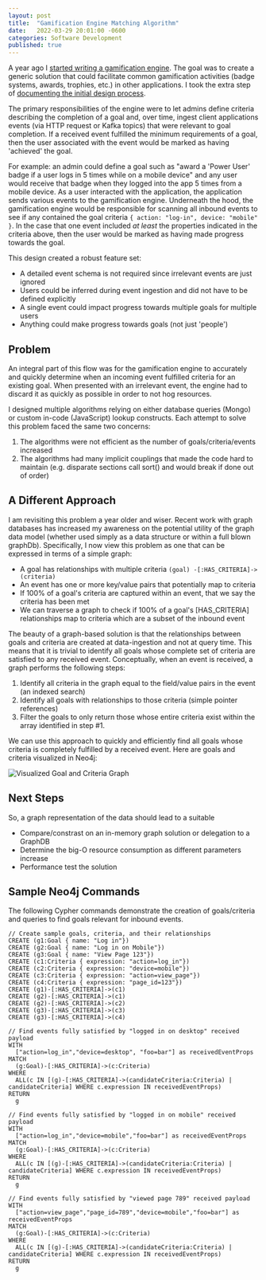 ```yaml
---
layout: post
title:  "Gamification Engine Matching Algorithm"
date:   2022-03-29 20:01:00 -0600
categories: Software Development
published: true
---
```


A year ago I [started writing a gamification engine](https://github.com/jasonzissman/gamification-engine). The goal was to create a generic solution that could facilitate common gamification activities (badge systems, awards, trophies, etc.) in other applications. I took the extra step of [documenting the initial design process](https://jasonzissman.medium.com/designing-a-scalable-gamification-system-part-1-183b12de59f7).

The primary responsibilities of the engine were to let admins define criteria describing the completion of a goal and, over time, ingest client applications events (via HTTP request or Kafka topics) that were relevant to goal completion. If a received event fulfilled the minimum requirements of a goal, then the user associated with the event would be marked as having 'achieved' the goal.

For example: an admin could define a goal such as "award a 'Power User' badge if a user logs in 5 times while on a mobile device" and any user would receive that badge when they logged into the app 5 times from a mobile device. As a user interacted with the application, the application sends various events to the gamification engine.  Underneath the hood, the gamification engine would be responsible for scanning all inbound events to see if any contained the goal criteria `{ action: "log-in", device: "mobile" }`. In the case that one event included *at least* the properties indicated in the criteria above, then the user would be marked as having made progress towards the goal.

This design created a robust feature set:
- A detailed event schema is not required since irrelevant events are just ignored
- Users could be inferred during event ingestion and did not have to be defined explicitly
- A single event could impact progress towards multiple goals for multiple users
- Anything could make progress towards goals (not just 'people')

## Problem

An integral part of this flow was for the gamification engine to accurately and quickly determine when an incoming event fulfilled criteria for an existing goal. When presented with an irrelevant event, the engine had to discard it as quickly as possible in order to not hog resources. 

I designed multiple algorithms relying on either database queries (Mongo) or custom in-code (JavaScript) lookup constructs. Each attempt to solve this problem faced the same two concerns:

1. The algorithms were not efficient as the number of goals/criteria/events increased
2. The algorithms had many implicit couplings that made the code hard to maintain (e.g. disparate sections call sort() and would break if done out of order)

## A Different Approach

I am revisiting this problem a year older and wiser. Recent work with graph databases has increased my awareness on the potential utility of the graph data model (whether used simply as a data structure or within a full blown graphDb). Specifically, I now view this problem as one that can be expressed in terms of a simple graph:

- A goal has relationships with multiple criteria `(goal) -[:HAS_CRITERIA]-> (criteria)`
- An event has one or more key/value pairs that potentially map to criteria
- If 100% of a goal's criteria are captured within an event, that we say the criteria has been met
- We can traverse a graph to check if 100% of a goal's [HAS_CRITERIA] relationships map to criteria which are a subset of the inbound event

The beauty of a graph-based solution is that the relationships between goals and criteria are created at data-ingestion and not at query time. This means that it is trivial to identify all goals whose complete set of criteria are satisfied to any received event. Conceptually, when an event is received, a graph performs the following steps:

1. Identify all criteria in the graph equal to the field/value pairs in the event (an indexed search)
2. Identify all goals with relationships to those criteria (simple pointer references)
3. Filter the goals to only return those whose entire criteria exist within the array identified in step #1.

We can use this approach to quickly and efficiently find all goals whose criteria is completely fulfilled by a received event. Here are goals and criteria visualized in Neo4j:

![Visualized Goal and Criteria Graph](/assets/images/2019-11-24/graph.png)

## Next Steps

So, a graph representation of the data should lead to a suitable 

- Compare/constrast on an in-memory graph solution or delegation to a GraphDB
- Determine the big-O resource consumption as different parameters increase
- Performance test the solution

## Sample Neo4j Commands

The following Cypher commands demonstrate the creation of goals/criteria and queries to find goals relevant for inbound events.

```cypher
// Create sample goals, criteria, and their relationships
CREATE (g1:Goal { name: "Log in"})
CREATE (g2:Goal { name: "Log in on Mobile"})
CREATE (g3:Goal { name: "View Page 123"})
CREATE (c1:Criteria { expression: "action=log_in"})
CREATE (c2:Criteria { expression: "device=mobile"})
CREATE (c3:Criteria { expression: "action=view_page"})
CREATE (c4:Criteria { expression: "page_id=123"})
CREATE (g1)-[:HAS_CRITERIA]->(c1)
CREATE (g2)-[:HAS_CRITERIA]->(c1)
CREATE (g2)-[:HAS_CRITERIA]->(c2)
CREATE (g3)-[:HAS_CRITERIA]->(c3)
CREATE (g3)-[:HAS_CRITERIA]->(c4)

// Find events fully satisfied by "logged in on desktop" received payload
WITH
  ["action=log_in","device=desktop", "foo=bar"] as receivedEventProps
MATCH
  (g:Goal)-[:HAS_CRITERIA]->(c:Criteria)
WHERE
  ALL(c IN [(g)-[:HAS_CRITERIA]->(candidateCriteria:Criteria) | candidateCriteria] WHERE c.expression IN receivedEventProps)
RETURN
  g

// Find events fully satisfied by "logged in on mobile" received payload
WITH
  ["action=log_in","device=mobile","foo=bar"] as receivedEventProps
MATCH
  (g:Goal)-[:HAS_CRITERIA]->(c:Criteria)
WHERE
  ALL(c IN [(g)-[:HAS_CRITERIA]->(candidateCriteria:Criteria) | candidateCriteria] WHERE c.expression IN receivedEventProps)
RETURN
  g

// Find events fully satisfied by "viewed page 789" received payload
WITH
  ["action=view_page","page_id=789","device=mobile","foo=bar"] as receivedEventProps
MATCH
  (g:Goal)-[:HAS_CRITERIA]->(c:Criteria)
WHERE
  ALL(c IN [(g)-[:HAS_CRITERIA]->(candidateCriteria:Criteria) | candidateCriteria] WHERE c.expression IN receivedEventProps)
RETURN
  g
```